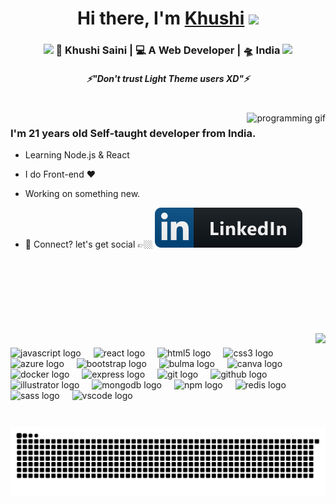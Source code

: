 <div align="center">
   <h1>Hi there, I'm <a href="https://github.com/Khushi-dev-1822">Khushi</a> <img src="https://media.giphy.com/media/hvRJCLFzcasrR4ia7z/giphy.gif" width="28">  </h1> 
   
   
   <!-- <img src="https://pronoun.cyou/x/y?subject=He&object=Him&height=20">  -->
</div>

<!-- <p align='center'>
   <a href="#"><img height="30" src="https://raw.githubusercontent.com/8bithemant/8bithemant/master/linkedin.png?raw=true"></a>&nbsp;&nbsp;
<a href="#"><img height="30" src="https://raw.githubusercontent.com/8bithemant/8bithemant/master/twitter.png?raw=true"></a>&nbsp;&nbsp;
<a href="#"><img height="30" src="https://raw.githubusercontent.com/8bithemant/8bithemant/master/devto.png?raw=true"></a>&nbsp;&nbsp;
<a href="#"><img height="30" src="https://raw.githubusercontent.com/8bithemant/8bithemant/master/spotify.png?raw=true"></a>&nbsp;&nbsp;
 <a href="#"><img height="30" src="https://raw.githubusercontent.com/8bithemant/8bithemant/master/coffee.jpg?raw=true"></a>&nbsp;&nbsp;
 </p> -->

<div align="center">
<h3><img src="https://media.giphy.com/media/WUlplcMpOCEmTGBtBW/giphy.gif" width="25"> 🙎 Khushi Saini | 💻 A Web Developer | 🛸 India <img src="https://media.giphy.com/media/WUlplcMpOCEmTGBtBW/giphy.gif" width="30"></h3>
</div>

<!-- <p align="center">
   <a href="https://mail.google.com/Saini29khushi"><img alt="gmail Follow" src="https://img.shields.io/twitter/follow/_hemant_joshi?style=for-the-badge&color=09f&labelColor=black&logo=twitter&label=@_hemant_joshi"></a>
   <a href="https://badges.pufler.dev/visits/bornmay/bornmay"> <img alt="hemant joshi github" src="https://badges.pufler.dev/visits/bornmay/bornmay"> </a>
 </p> -->

 <h5 align="center">
   <i>⚡️"Don't trust Light Theme users XD"⚡️</i>
  </h5>
 
 
<br />
<img alt="programming gif" align="right" src="https://institute.careerguide.com/wp-content/uploads/2020/10/e426702edf874b181aced1e2fa5c6cde.gif" />
<p align="center">
  <h3> I'm 21 years old Self-taught developer from India.</h3>
</p>

- Learning Node.js & React

- I do Front-end :heart:

- Working on something new.

- 💬 Connect? let's get social 👉🏼
  [<img src="https://raw.githubusercontent.com/8bithemant/8bithemant/master/svg/social/linkedin.svg" >](https://www.linkedin.com/in/khushi-saini-526990212)

<!--  -->
<br>
<be>
<br>

<br>

<br>

<br>
<be>
<br>
<br>


<img align="right" height="150" src="https://i.imgflip.com/65efzo.gif"  />

###

<div align="left">
  <img src="https://cdn.jsdelivr.net/gh/devicons/devicon/icons/javascript/javascript-original.svg" height="30" alt="javascript logo"  />
  <img width="12" />
  <img src="https://cdn.jsdelivr.net/gh/devicons/devicon/icons/react/react-original.svg" height="30" alt="react logo"  />
  <img width="12" />
  <img src="https://cdn.jsdelivr.net/gh/devicons/devicon/icons/html5/html5-original.svg" height="30" alt="html5 logo"  />
  <img width="12" />
  <img src="https://cdn.jsdelivr.net/gh/devicons/devicon/icons/css3/css3-original.svg" height="30" alt="css3 logo"  />
  <img width="12" />
  <img src="https://cdn.jsdelivr.net/gh/devicons/devicon/icons/azure/azure-original.svg" height="30" alt="azure logo"  />
  <img width="12" />
  <img src="https://cdn.jsdelivr.net/gh/devicons/devicon/icons/bootstrap/bootstrap-original.svg" height="30" alt="bootstrap logo"  />
  <img width="12" />
  <img src="https://cdn.jsdelivr.net/gh/devicons/devicon/icons/bulma/bulma-plain.svg" height="30" alt="bulma logo"  />
  <img width="12" />
  <img src="https://cdn.jsdelivr.net/gh/devicons/devicon/icons/canva/canva-original.svg" height="30" alt="canva logo"  />
  <img width="12" />
  <img src="https://cdn.jsdelivr.net/gh/devicons/devicon/icons/docker/docker-original.svg" height="30" alt="docker logo"  />
  <img width="12" />
  <img src="https://cdn.jsdelivr.net/gh/devicons/devicon/icons/express/express-original.svg" height="30" alt="express logo"  />
  <img width="12" />
  <img src="https://cdn.jsdelivr.net/gh/devicons/devicon/icons/git/git-original.svg" height="30" alt="git logo"  />
  <img width="12" />
  <img src="https://cdn.jsdelivr.net/gh/devicons/devicon/icons/github/github-original.svg" height="30" alt="github logo"  />
  <img width="12" />
  <img src="https://cdn.jsdelivr.net/gh/devicons/devicon/icons/illustrator/illustrator-plain.svg" height="30" alt="illustrator logo"  />
  <img width="12" />
  <img src="https://cdn.jsdelivr.net/gh/devicons/devicon/icons/mongodb/mongodb-original.svg" height="30" alt="mongodb logo"  />
  <img width="12" />
  <img src="https://cdn.jsdelivr.net/gh/devicons/devicon/icons/npm/npm-original-wordmark.svg" height="30" alt="npm logo"  />
  <img width="12" />
  <img src="https://cdn.jsdelivr.net/gh/devicons/devicon/icons/redis/redis-original.svg" height="30" alt="redis logo"  />
  <img width="12" />
  <img src="https://cdn.jsdelivr.net/gh/devicons/devicon/icons/sass/sass-original.svg" height="30" alt="sass logo"  />
  <img width="12" />
  <img src="https://cdn.jsdelivr.net/gh/devicons/devicon/icons/vscode/vscode-original.svg" height="30" alt="vscode logo"  />
</div>

###


###

<picture>
  <source media="(prefers-color-scheme: dark)" srcset="https://raw.githubusercontent.com/Khushi-dev-1822/Khushi-dev-1822/output/github-snake-dark.svg" />
  <source media="(prefers-color-scheme: light)" srcset="https://raw.githubusercontent.com/Khushi-dev-1822/Khushi-dev-1822/output/github-snake.svg" />
  <img alt="github-snake" src="https://raw.githubusercontent.com/Khushi-dev-1822/Khushi-dev-1822/output/github-snake.svg" />
</picture>






